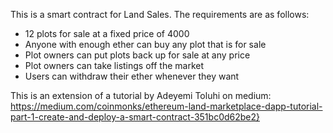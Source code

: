 This is a smart contract for Land Sales. The requirements are as follows:
- 12 plots for sale at a fixed price of 4000
- Anyone with enough ether can buy any plot that is for sale
- Plot owners can put plots back up for sale at any price
- Plot owners can take listings off the market
- Users can withdraw their ether whenever they want

This is an extension of a tutorial by Adeyemi Toluhi on medium:
https://medium.com/coinmonks/ethereum-land-marketplace-dapp-tutorial-part-1-create-and-deploy-a-smart-contract-351bc0d62be2}
